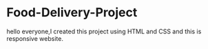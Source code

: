 # Food-Delivery-Project
hello everyone,I created this project using HTML and CSS and this is responsive website.
